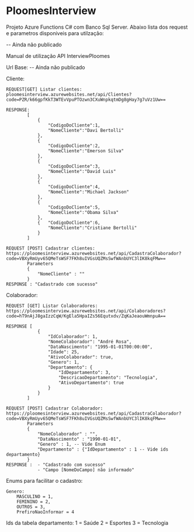 # PloomesInterview
 Projeto Azure Functions C# com Banco Sql Server. Abaixo lista dos request e parametros disponiveis para utilzação:
 
 -- Ainda não publicado
 
 Manual de utilização API InterviewPloomes

Url Base:  -- Ainda não publicado

Cliente:

	REQUEST[GET] Listar clientes: ploomesinterview.azurewebsites.net/api/Clientes?code=PZR/k66gpfKkT3WTEvVpuPTOzwn3CXuWnpkqtmDg8gHay7g7uVz1Uw==
	
	RESPONSE:
			[
				{
					"CodigoDoCliente":1,
					"NomeCliente":"Davi Bertolli"
				},
				{
					"CodigoDoCliente":2,
					"NomeCliente":"Emerson Silva"
				},
				{
					"CodigoDoCliente":3,
					"NomeCliente":"David Luis"
				},
				{
					"CodigoDoCliente":4,
					"NomeCliente":"Michael Jackson"
				},
				{
					"CodigoDoCliente":5,
					"NomeCliente":"Obama Silva"
				},
				{	"CodigoDoCliente":6,
					"NomeCliente":"Cristiane Bertolli"
				}
			]	

	REQUEST [POST] Cadastrar clientes: https://ploomesinterview.azurewebsites.net/api/CadastraColaborador?code=VBXyRmUyv65QMeTsWSF7FKh8uIVGsUQZMsSwfWAnbUYC3lIK8kqFMw==
			Parameters 
			{		
				"NomeCliente" : ""
			}
	RESPONSE : "Cadastrado com sucesso"	
	
Colaborador:

	REQUEST [GET] Listar Colaboradores: https://ploomesinterview.azurewebsites.net/api/Colaboradores?code=hT9nAjJ8gaIzzCqW/KgEla5HpaIZs56Equtxdv/ZqKaJeaouWmnpuA==
	
	RESPONSE [
				{
					"IdColaborador": 1,
					"NomeColaborador": "André Rosa",
					"DataNascimento": "1995-01-01T00:00:00",
					"Idade": 25,
					"AtivoColaborador": true,
					"Genero": 1,
					"Departamento": {
						"IdDepartamento": 3,
						"DescricaoDepartamento": "Tecnologia",
						"AtivoDepartamento": true
					}
				}  
			]

	REQUEST [POST] Cadastrar Colaborador: https://ploomesinterview.azurewebsites.net/api/CadastraColaborador?code=VBXyRmUyv65QMeTsWSF7FKh8uIVGsUQZMsSwfWAnbUYC3lIK8kqFMw==
			Parameters
			{
				"NomeColaborador" : "",
				"DataNascimento" : "1990-01-01",
				"Genero" : 1, -- Vide Enum
				"Departamento" : {"IdDepartamento" : 1 -- Vide ids departamento}
			}
	RESPONSE :	- "Cadastrado com sucesso"
				- "Campo [NomeDoCampo] não informado"


Enums para facilitar o cadastro:

	Genero:
		MASCULINO = 1,
        FEMININO = 2,
        OUTROS = 3,
        PrefiroNaoInformar = 4


Ids da tabela departamento:
	1	= Saúde
	2	= Esportes
	3	= Tecnologia



